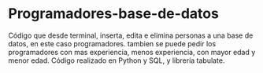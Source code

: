 # Programadores-base-de-datos
Código que desde terminal, inserta, edita e elimina personas a una base de datos, en este caso programadores.
tambien se puede pedir los programadores con mas experiencia, menos experiencia, con mayor edad y menor edad.
Código realizado en Python y SQL, y librería tabulate.
